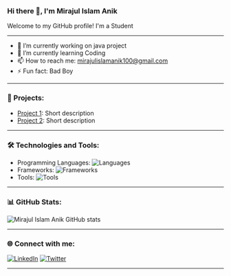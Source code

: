 
### Hi there 👋, I'm Mirajul Islam Anik

Welcome to my GitHub profile! I'm a Student

---
- 🔭 I’m currently working on java project
- 🌱 I’m currently learning Coding
- 📫 How to reach me: mirajulislamanik100@gmail.com
- ⚡ Fun fact: Bad Boy

---

### 🚀 Projects:
- [Project 1](https://github.com/Mirajul100/project1): Short description
- [Project 2](https://github.com/Mirajul100/project2): Short description

---

### 🛠️ Technologies and Tools:
- Programming Languages: ![Languages](https://img.shields.io/badge/-Python-blue?style=flat-square&logo=python&logoColor=white)
- Frameworks: ![Frameworks](https://img.shields.io/badge/-Django-green?style=flat-square&logo=django&logoColor=white)
- Tools: ![Tools](https://img.shields.io/badge/-Git-black?style=flat-square&logo=git&logoColor=white)

---

### 📊 GitHub Stats:

![Mirajul Islam Anik GitHub stats](https://github-readme-stats.vercel.app/api?https://github.com/Mirajul100=https://github.com/Mirajul100icons=true&theme=radical)

---

### 🌐 Connect with me:

[![LinkedIn](https://img.shields.io/badge/LinkedIn-blue?style=flat-square&logo=linkedin&logoColor=white)](https://linkedin.com/in/yourprofile)
[![Twitter](https://img.shields.io/badge/Twitter-blue?style=flat-square&logo=twitter&logoColor=white)](https://twitter.com/yourhandle)

---
